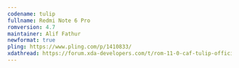 ```yaml
---
codename: tulip
fullname: Redmi Note 6 Pro
romversion: 4.7
maintainer: Alif Fathur
newformat: true
pling: https://www.pling.com/p/1410833/
xdathread: https://forum.xda-developers.com/t/rom-11-0-caf-tulip-official-conqueros-4-2-raven-for-redmi-note-6-pro.4274939/
---
```

